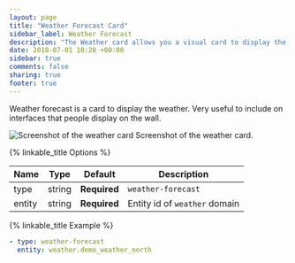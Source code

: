 ```yaml
---
layout: page
title: "Weather Forecast Card"
sidebar_label: Weather Forecast
description: "The Weather card allows you a visual card to display the weather."
date: 2018-07-01 10:28 +00:00
sidebar: true
comments: false
sharing: true
footer: true
---
```


Weather forecast is a card to display the weather. Very useful to include on interfaces that people display on the wall. 

<p class='img'>
<img src='/images/lovelace/lovelace_weather.png' alt='Screenshot of the weather card'>
Screenshot of the weather card.
</p>

{% linkable_title Options %}

| Name | Type | Default | Description
| ---- | ---- | ------- | -----------
| type | string | **Required** | `weather-forecast`
| entity | string | **Required** | Entity id of `weather` domain


{% linkable_title Example %}

```yaml
- type: weather-forecast
  entity: weather.demo_weather_north
```
